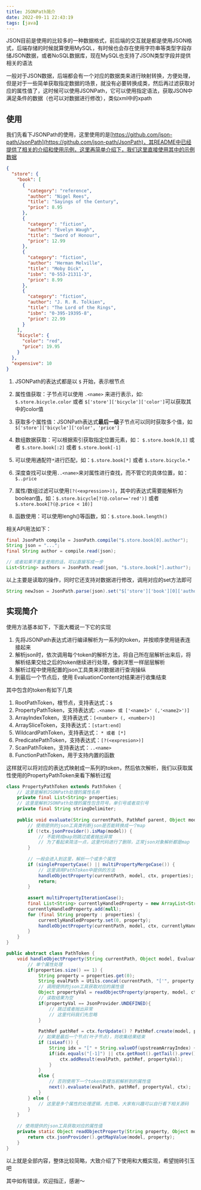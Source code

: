 ```yaml
---
title: JSONPath简介
date: 2022-09-11 22:43:19
tags: [java]
---
```


JSON目前是使用的比较多的一种数据格式，前后端的交互就是都是使用JSON格式，后端存储的时候就算使用MySQL，有时候也会存在使用字符串等类型字段存储JSON数据，或者NoSQL数据库，现在MySQL也支持了JSON类型字段并提供相关的语法

一般对于JSON数据，后端都会有一个对应的数据类来进行映射转换，方便处理，但是对于一些简单获取指定数据的场景，就没有必要转换成类，然后再过滤获取对应的属性值了，这时候可以使用JSONPath，它可以使用指定语法，获取JSON中满足条件的数据（也可以对数据进行修改），类似xml中的xpath

<!-- more -->

## 使用

我们先看下JSONPath的使用，这里使用的是[https://github.com/json-path/JsonPath](https://github.com/json-path/JsonPath)，其README中已经提供了相关的介绍和使用示例，这里再简单介绍下，我们这里直接使用其中的示例数据

```json
{
  "store": {
    "book": [
      {
        "category": "reference",
        "author": "Nigel Rees",
        "title": "Sayings of the Century",
        "price": 8.95
      },
      {
        "category": "fiction",
        "author": "Evelyn Waugh",
        "title": "Sword of Honour",
        "price": 12.99
      },
      {
        "category": "fiction",
        "author": "Herman Melville",
        "title": "Moby Dick",
        "isbn": "0-553-21311-3",
        "price": 8.99
      },
      {
        "category": "fiction",
        "author": "J. R. R. Tolkien",
        "title": "The Lord of the Rings",
        "isbn": "0-395-19395-8",
        "price": 22.99
      }
    ],
    "bicycle": {
      "color": "red",
      "price": 19.95
    }
  },
  "expensive": 10
}
```

1. JSONPath的表达式都是以 `$` 开始，表示根节点

2. 属性值获取：子节点可以使用 `.<name>` 来进行表示，如: `$.store.bicycle.color`  或者 `$['store']['bicycle']['color']`可以获取其中的color值

3. 获取多个属性值：JSONPath表达式**最后一级**子节点可以同时获取多个值，如 `$['store']['bicycle']['color', 'price']`
4. 数组数据获取：可以根据索引获取指定位置元素，如： `$.store.book[0,1]` 或者 `$.store.book[:2]` 或者 `$.store.book[-1]`
5. 可以使用通配符`*`进行匹配，如：`$.store.book[*]` 或者 `$.store.bicycle.*`
6. 深度查找可以使用`..<name>`来对属性进行查找，而不管它的具体位置，如：`$..price`
7. 属性/数组过滤可以使用`[?(<expression>)]`，其中的表达式需要能解析为boolean值，如：`$.store.bicycle[?(@.color=='red')]` 或者 `$.store.book[?(@.price < 10)]`
8. 函数使用：可以使用lengh()等函数，如：`$.store.book.length()` 

相关API用法如下：

```java
final JsonPath compile = JsonPath.compile("$.store.book[0].author");
String json = "...";
final String author = compile.read(json);

// 或者如果不重复使用的话，可以直接写成一步
List<String> authors = JsonPath.read(json, "$.store.book[*].author");
```

以上主要是读取的操作，同时它还支持对数据进行修改，调用对应的set方法即可

```java
String newJson = JsonPath.parse(json).set("$['store']['book'][0]['author']", "Paul").jsonString();
```

## 实现简介

使用方法基本如下，下面大概说一下它的实现

1. 先将JSONPath表达式进行编译解析为一系列的token，并按顺序使用链表连接起来
2. 解析json时，依次调用每个token的解析方法，将自己所在层解析出来后，将解析结果交给之后的token继续进行处理，像剥洋葱一样层层解析
3. 解析过程中使用配置的json工具类来对数据进行查询操纵
4. 到最后一个节点后，使用 EvaluationContent对结果进行收集结束

其中包含的token有如下几类

1. RootPathToken，根节点，支持表达式：`$`
2. PropertyPathToken，支持表达式: `.<name> 或 ['<name1>' (,'<name2>')] `
3. ArrayIndexToken，支持表达式：`[<number> (, <number>)]`
4. ArraySliceToken，支持表达式：`[start:end]`
5. WildcardPathToken，支持表达式： `* 或者 [*]`
6. PredicatePathToken，支持表达式：`[?(<expresion>)]`
7. ScanPathToken，支持表达式：`..<name>`
8. FunctionPathToken，用于支持内置的函数

这样就可以将对应的表达式映射成一系列的token，然后依次解析，我们以获取属性使用的PropertyPathToken来看下解析过程

```java
class PropertyPathToken extends PathToken {
    // 这里是解析JSONPath处理的属性名称
    private final List<String> properties;
    // 这里是解析JSONPath处理的属性包含符号，单引号或者双引号
    private final String stringDelimiter;
    
    public void evaluate(String currentPath, PathRef parent, Object model, EvaluationContextImpl ctx) {
        // 使用提供的json工具类判断json是否能转换成一个map
        if (!ctx.jsonProvider().isMap(model)) {
			// 不能转成map则跳过或者抛出异常
            // 为了看起来简洁一点，这里代码进行了删除，正常json对象解析都是map
        }
    
        // 一般会进入到这里，解析一个或多个属性
        if (singlePropertyCase() || multiPropertyMergeCase()) {
            // 这里调用PathToken中提供的方法
            handleObjectProperty(currentPath, model, ctx, properties);
            return;
        }
    
        assert multiPropertyIterationCase();
        final List<String> currentlyHandledProperty = new ArrayList<String>(1);
        currentlyHandledProperty.add(null);
        for (final String property : properties) {
            currentlyHandledProperty.set(0, property);
            handleObjectProperty(currentPath, model, ctx, currentlyHandledProperty);
        }
    }
}
```



```java
public abstract class PathToken {
    void handleObjectProperty(String currentPath, Object model, EvaluationContextImpl ctx, List<String> properties) {
        // 单个属性处理
        if(properties.size() == 1) {
            String property = properties.get(0);
            String evalPath = Utils.concat(currentPath, "['", property, "']");
            // 调用提供的json工具获取对应的属性值
            Object propertyVal = readObjectProperty(property, model, ctx);
            // 读取结果为空
            if(propertyVal == JsonProvider.UNDEFINED){
                // 跳过或者抛出异常
                // 这里代码我们先忽略
            }
            
            PathRef pathRef = ctx.forUpdate() ? PathRef.create(model, property) : PathRef.NO_OP;
            // 如果是最后一个节点(叶子节点)，则收集结果结束
            if (isLeaf()) {
                String idx = "[" + String.valueOf(upstreamArrayIndex) + "]";
                if(idx.equals("[-1]") || ctx.getRoot().getTail().prev().getPathFragment().equals(idx)){
                    ctx.addResult(evalPath, pathRef, propertyVal);
                }
            }
            else {
                // 否则使用下一个token处理当前解析到的属性值
                next().evaluate(evalPath, pathRef, propertyVal, ctx);
            }
        } else {
            // 这里是多个属性的处理逻辑，先忽略，大家有兴趣可以自行看下相关源码
        }
    }
    
    // 使用提供的json工具获取对应的属性值
    private static Object readObjectProperty(String property, Object model, EvaluationContextImpl ctx) {
        return ctx.jsonProvider().getMapValue(model, property);
    }
}


```

以上就是全部内容，整体比较简略，大致介绍了下使用和大概实现，希望抛砖引玉吧

其中如有错误，欢迎指正，感谢～
